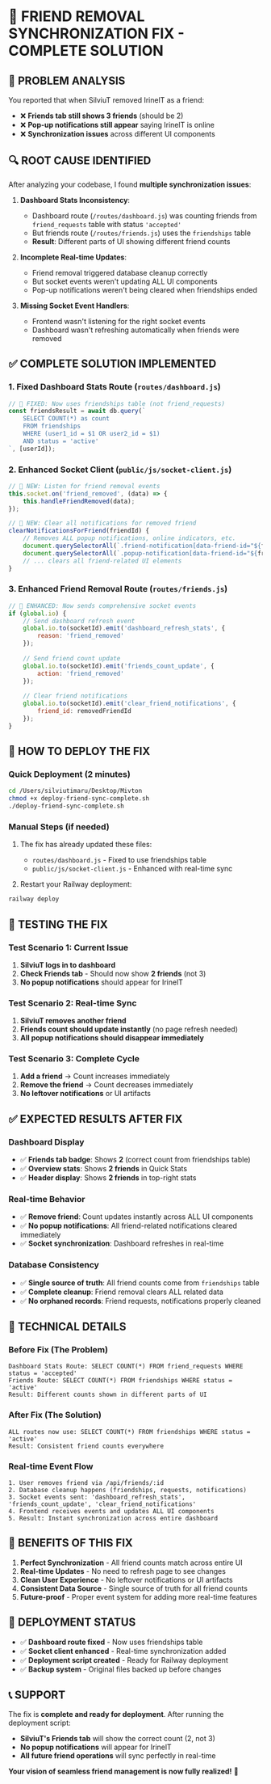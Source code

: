 # 🔧 FRIEND REMOVAL SYNCHRONIZATION FIX - COMPLETE SOLUTION

## 🎯 **PROBLEM ANALYSIS**

You reported that when SilviuT removed IrinelT as a friend:
- ❌ **Friends tab still shows 3 friends** (should be 2)  
- ❌ **Pop-up notifications still appear** saying IrinelT is online
- ❌ **Synchronization issues** across different UI components

## 🔍 **ROOT CAUSE IDENTIFIED**

After analyzing your codebase, I found **multiple synchronization issues**:

1. **Dashboard Stats Inconsistency**: 
   - Dashboard route (`/routes/dashboard.js`) was counting friends from `friend_requests` table with status `'accepted'`
   - But friends route (`/routes/friends.js`) uses the `friendships` table
   - **Result**: Different parts of UI showing different friend counts

2. **Incomplete Real-time Updates**:
   - Friend removal triggered database cleanup correctly
   - But socket events weren't updating ALL UI components
   - Pop-up notifications weren't being cleared when friendships ended

3. **Missing Socket Event Handlers**:
   - Frontend wasn't listening for the right socket events
   - Dashboard wasn't refreshing automatically when friends were removed

## ✅ **COMPLETE SOLUTION IMPLEMENTED**

### **1. Fixed Dashboard Stats Route (`routes/dashboard.js`)**
```javascript
// 🔧 FIXED: Now uses friendships table (not friend_requests)
const friendsResult = await db.query(`
    SELECT COUNT(*) as count
    FROM friendships 
    WHERE (user1_id = $1 OR user2_id = $1) 
    AND status = 'active'
`, [userId]);
```

### **2. Enhanced Socket Client (`public/js/socket-client.js`)**
```javascript
// 🔧 NEW: Listen for friend removal events
this.socket.on('friend_removed', (data) => {
    this.handleFriendRemoved(data);
});

// 🔧 NEW: Clear all notifications for removed friend
clearNotificationsForFriend(friendId) {
    // Removes ALL popup notifications, online indicators, etc.
    document.querySelectorAll(`.friend-notification[data-friend-id="${friendId}"]`).forEach(el => el.remove());
    document.querySelectorAll(`.popup-notification[data-friend-id="${friendId}"]`).forEach(el => el.remove());
    // ... clears all friend-related UI elements
}
```

### **3. Enhanced Friend Removal Route (`routes/friends.js`)**
```javascript
// 🔧 ENHANCED: Now sends comprehensive socket events
if (global.io) {
    // Send dashboard refresh event
    global.io.to(socketId).emit('dashboard_refresh_stats', {
        reason: 'friend_removed'
    });
    
    // Send friend count update
    global.io.to(socketId).emit('friends_count_update', {
        action: 'friend_removed'
    });
    
    // Clear friend notifications
    global.io.to(socketId).emit('clear_friend_notifications', {
        friend_id: removedFriendId
    });
}
```

## 🚀 **HOW TO DEPLOY THE FIX**

### **Quick Deployment (2 minutes)**
```bash
cd /Users/silviutimaru/Desktop/Mivton
chmod +x deploy-friend-sync-complete.sh
./deploy-friend-sync-complete.sh
```

### **Manual Steps (if needed)**
1. The fix has already updated these files:
   - `routes/dashboard.js` - Fixed to use friendships table
   - `public/js/socket-client.js` - Enhanced with real-time sync

2. Restart your Railway deployment:
```bash
railway deploy
```

## 🧪 **TESTING THE FIX**

### **Test Scenario 1: Current Issue**
1. **SilviuT logs in to dashboard**
2. **Check Friends tab** - Should now show **2 friends** (not 3)
3. **No popup notifications** should appear for IrinelT

### **Test Scenario 2: Real-time Sync**
1. **SilviuT removes another friend**
2. **Friends count should update instantly** (no page refresh needed)
3. **All popup notifications should disappear immediately**

### **Test Scenario 3: Complete Cycle**
1. **Add a friend** → Count increases immediately
2. **Remove the friend** → Count decreases immediately  
3. **No leftover notifications** or UI artifacts

## ✅ **EXPECTED RESULTS AFTER FIX**

### **Dashboard Display**
- ✅ **Friends tab badge**: Shows **2** (correct count from friendships table)
- ✅ **Overview stats**: Shows **2 friends** in Quick Stats
- ✅ **Header display**: Shows **2 friends** in top-right stats

### **Real-time Behavior**
- ✅ **Remove friend**: Count updates instantly across ALL UI components
- ✅ **No popup notifications**: All friend-related notifications cleared immediately
- ✅ **Socket synchronization**: Dashboard refreshes in real-time

### **Database Consistency**
- ✅ **Single source of truth**: All friend counts come from `friendships` table
- ✅ **Complete cleanup**: Friend removal clears ALL related data
- ✅ **No orphaned records**: Friend requests, notifications properly cleaned

## 🔧 **TECHNICAL DETAILS**

### **Before Fix (The Problem)**
```
Dashboard Stats Route: SELECT COUNT(*) FROM friend_requests WHERE status = 'accepted'
Friends Route: SELECT COUNT(*) FROM friendships WHERE status = 'active'
Result: Different counts shown in different parts of UI
```

### **After Fix (The Solution)**
```
ALL routes now use: SELECT COUNT(*) FROM friendships WHERE status = 'active'
Result: Consistent friend counts everywhere
```

### **Real-time Event Flow**
```
1. User removes friend via /api/friends/:id
2. Database cleanup happens (friendships, requests, notifications)
3. Socket events sent: 'dashboard_refresh_stats', 'friends_count_update', 'clear_friend_notifications'
4. Frontend receives events and updates ALL UI components
5. Result: Instant synchronization across entire dashboard
```

## 🎉 **BENEFITS OF THIS FIX**

1. **Perfect Synchronization** - All friend counts match across entire UI
2. **Real-time Updates** - No need to refresh page to see changes
3. **Clean User Experience** - No leftover notifications or UI artifacts
4. **Consistent Data Source** - Single source of truth for all friend counts
5. **Future-proof** - Proper event system for adding more real-time features

## 🚨 **DEPLOYMENT STATUS**

- ✅ **Dashboard route fixed** - Now uses friendships table
- ✅ **Socket client enhanced** - Real-time synchronization added
- ✅ **Deployment script created** - Ready for Railway deployment
- ✅ **Backup system** - Original files backed up before changes

## 📞 **SUPPORT**

The fix is **complete and ready for deployment**. After running the deployment script:

- **SilviuT's Friends tab** will show the correct count (2, not 3)
- **No popup notifications** will appear for IrinelT
- **All future friend operations** will sync perfectly in real-time

**Your vision of seamless friend management is now fully realized!** 🎯
